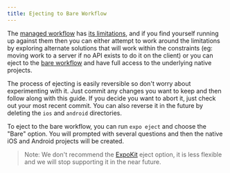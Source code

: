 ```yaml
---
title: Ejecting to Bare Workflow
---
```


The [managed workflow](../../introduction/managed-vs-bare/#managed-workflow) has [its limitations](../../introduction/why-not-expo/), and if you find yourself running up against them then you can either attempt to work around the limitations by exploring alternate solutions that will work within the constraints (eg: moving work to a server if no API exists to do it on the client) or you can eject to the [bare workflow](../../introduction/managed-vs-bare/#bare-workflow) and have full access to the underlying native projects.

The process of ejecting is easily reversible so don't worry about experimenting with it. Just commit any changes you want to keep and then follow along with this guide. If you decide you want to abort it, just check out your most recent commit. You can also reverse it in the future by deleting the `ios` and `android` directories.

To eject to the bare workflow, you can run `expo eject` and choose the "Bare" option. You will prompted with several questions and then the native iOS and Android projects will be created.

> Note: We don't recommend the [ExpoKit](../expokit/overview/) eject option, it is less flexible and we will stop supporting it in the near future.